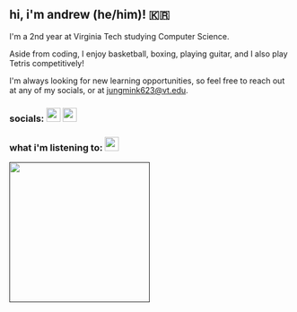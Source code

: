 ## hi, i'm andrew (he/him)! 🇰🇷

I'm a 2nd year at Virginia Tech studying Computer Science.

Aside from coding, I enjoy basketball, boxing, playing guitar, and I also play Tetris competitively!

I'm always looking for new learning opportunities, so feel free to reach out at any of my socials, or at jungmink623@vt.edu.

### socials: <a href="https://www.instagram.com/jungmkn/" target="blank"><img align="" src="https://upload.wikimedia.org/wikipedia/commons/9/95/Instagram_logo_2022.svg" height="25" /></a> <a href="https://www.linkedin.com/in/jungmink623/" target="blank"><img align="" src="https://upload.wikimedia.org/wikipedia/commons/8/81/LinkedIn_icon.svg" height="25" /></a>

### what i'm listening to: <a href="https://open.spotify.com/user/f0olish" target="blank"><img align="" src="https://upload.wikimedia.org/wikipedia/commons/8/84/Spotify_icon.svg" height="25" /></a>

<a href="" target="blank"><img align="center" src="https://media.giphy.com/media/v1.Y2lkPTc5MGI3NjExOTQ3bHRsc3Y5bWgyM3F3ZHpmdzVsYWtneTExa3phMHgwdmlvM3U1byZlcD12MV9pbnRlcm5hbF9naWZfYnlfaWQmY3Q9Zw/L0rDsOKmBnOOOMlGQH/giphy.gif" height="250" /></a>

<!--
**aykk/aykk** is a ✨ _special_ ✨ repository because its `README.md` (this file) appears on your GitHub profile.

Here are some ideas to get you started:

- 🔭 I’m currently working on ...
- 🌱 I’m currently learning ...
- 👯 I’m looking to collaborate on ...
- 🤔 I’m looking for help with ...
- 💬 Ask me about ...
- 📫 How to reach me: ...
- 😄 Pronouns: ...
- ⚡ Fun fact: ...
-->
